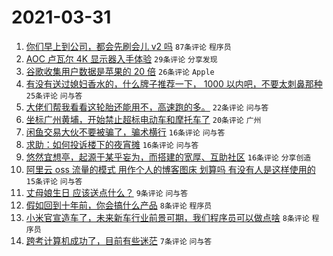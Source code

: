 # 2021-03-31

1. [你们早上到公司，都会先刷会儿 v2 吗](https://www.v2ex.com/t/766714) `87条评论` `程序员`
1. [AOC 卢瓦尔 4K 显示器入手体验](https://www.v2ex.com/t/766727) `29条评论` `分享发现`
1. [谷歌收集用户数据是苹果的 20 倍](https://www.v2ex.com/t/766699) `26条评论` `Apple`
1. [有没有送过媳妇香水的，什么牌子推荐一下， 1000 以内吧，不要太刺鼻那种](https://www.v2ex.com/t/766728) `25条评论` `问与答`
1. [大佬们帮我看看这轮胎还能用不，高速跑的多。](https://www.v2ex.com/t/766707) `22条评论` `问与答`
1. [坐标广州黄埔，开始禁止超标电动车和摩托车了](https://www.v2ex.com/t/766697) `20条评论` `广州`
1. [闲鱼交易大伙不要被骗了，骗术横行](https://www.v2ex.com/t/766730) `16条评论` `问与答`
1. [求助：如何投诉楼下的夜宵摊](https://www.v2ex.com/t/766716) `16条评论` `问与答`
1. [悠然宜想亭，起源于某乎妄为，而搭建的宽厚、互助社区](https://www.v2ex.com/t/766698) `16条评论` `分享创造`
1. [阿里云 oss 流量的模式 用作个人的博客图床 划算吗 有没有人是这样使用的](https://www.v2ex.com/t/766700) `15条评论` `问与答`
1. [丈母娘生日 应该送点什么？](https://www.v2ex.com/t/766736) `9条评论` `问与答`
1. [假如回到十年前，你会搞什么产品](https://www.v2ex.com/t/766733) `8条评论` `程序员`
1. [小米官宣造车了，未来新车行业前景可期，我们程序员可以做点啥](https://www.v2ex.com/t/766723) `8条评论` `程序员`
1. [跨考计算机成功了，目前有些迷茫](https://www.v2ex.com/t/766740) `7条评论` `问与答`

